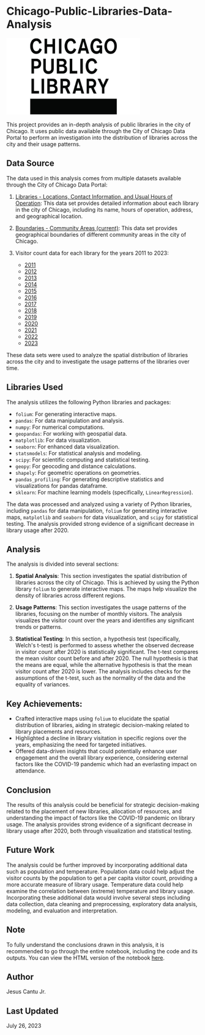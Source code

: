 # Chicago-Public-Libraries-Data-Analysis
<img src="CPL-Logo.jpg" alt="CPL Logo" width="350" height="200">

This project provides an in-depth analysis of public libraries in the city of Chicago. It uses public data available through the City of Chicago Data Portal to perform an investigation into the distribution of libraries across the city and their usage patterns.

## Data Source
The data used in this analysis comes from multiple datasets available through the City of Chicago Data Portal:

1. [Libraries - Locations, Contact Information, and Usual Hours of Operation](https://data.cityofchicago.org/Education/Libraries-Locations-Contact-Information-and-Usual-/x8fc-8rcq): This data set provides detailed information about each library in the city of Chicago, including its name, hours of operation, address, and geographical location.

2. [Boundaries - Community Areas (current)](https://data.cityofchicago.org/Facilities-Geographic-Boundaries/Boundaries-Community-Areas-current-/cauq-8yn6): This data set provides geographical boundaries of different community areas in the city of Chicago.

3. Visitor count data for each library for the years 2011 to 2023:
    - [2011](https://data.cityofchicago.org/Education/Libraries-2011-Visitors-by-Location/xxwy-zyzu)
    - [2012](https://data.cityofchicago.org/Education/Libraries-2012-Visitors-by-Location/zh3n-jtnt)
    - [2013](https://data.cityofchicago.org/Education/Libraries-2013-Visitors-by-Location/x74m-smqb)
    - [2014](https://data.cityofchicago.org/Education/Libraries-2014-Visitors-by-Location/si8n-dg3u)
    - [2015](https://data.cityofchicago.org/dataset/Libraries-2015-Visitors-by-Location/7imc-umy4)
    - [2016](https://data.cityofchicago.org/dataset/Libraries-2016-Visitors-by-Location/cpc6-pxmp)
    - [2017](https://data.cityofchicago.org/dataset/Libraries-2017-Visitors-by-Location/bk6j-nu5x)
    - [2018](https://data.cityofchicago.org/dataset/Libraries-2018-Visitors-by-Location/i7zz-iiza)
    - [2019](https://data.cityofchicago.org/dataset/Libraries-2019-Visitors-by-Location/sw6v-npyj)
    - [2020](https://data.cityofchicago.org/Education/Libraries-2020-Visitors-by-Location/pb9h-bnh4)
    - [2021](https://data.cityofchicago.org/Education/Libraries-2021-Visitors-by-Location/8i46-4b7w)
    - [2022](https://data.cityofchicago.org/Education/Libraries-2022-Visitors-by-Location/ykhx-yxn9)
    - [2023](https://data.cityofchicago.org/Education/Libraries-2023-Visitors-by-Location/74j2-zzz4)

These data sets were used to analyze the spatial distribution of libraries across the city and to investigate the usage patterns of the libraries over time.

## Libraries Used
The analysis utilizes the following Python libraries and packages:

- `folium`: For generating interactive maps.
- `pandas`: For data manipulation and analysis.
- `numpy`: For numerical computations.
- `geopandas`: For working with geospatial data.
- `matplotlib`: For data visualization.
- `seaborn`: For enhanced data visualization.
- `statsmodels`: For statistical analysis and modeling.
- `scipy`: For scientific computing and statistical testing.
- `geopy`: For geocoding and distance calculations.
- `shapely`: For geometric operations on geometries.
- `pandas_profiling`: For generating descriptive statistics and visualizations for pandas dataframe.
- `sklearn`: For machine learning models (specifically, `LinearRegression`).

The data was processed and analyzed using a variety of Python libraries, including `pandas` for data manipulation, `folium` for generating interactive maps, `matplotlib` and `seaborn` for data visualization, and `scipy` for statistical testing. The analysis provided strong evidence of a significant decrease in library usage after 2020.

## Analysis
The analysis is divided into several sections:

1. **Spatial Analysis**: This section investigates the spatial distribution of libraries across the city of Chicago. This is achieved by using the Python library `folium` to generate interactive maps. The maps help visualize the density of libraries across different regions.

2. **Usage Patterns**: This section investigates the usage patterns of the libraries, focusing on the number of monthly visitors. The analysis visualizes the visitor count over the years and identifies any significant trends or patterns.

3. **Statistical Testing**: In this section, a hypothesis test (specifically, Welch's t-test) is performed to assess whether the observed decrease in visitor count after 2020 is statistically significant. The t-test compares the mean visitor count before and after 2020. The null hypothesis is that the means are equal, while the alternative hypothesis is that the mean visitor count after 2020 is lower. The analysis includes checks for the assumptions of the t-test, such as the normality of the data and the equality of variances.

## Key Achievements:
- Crafted interactive maps using `folium` to elucidate the spatial distribution of libraries, aiding in strategic decision-making related to library placements and resources.
- Highlighted a decline in library visitation in specific regions over the years, emphasizing the need for targeted initiatives.
- Offered data-driven insights that could potentially enhance user engagement and the overall library experience, considering external factors like the COVID-19 pandemic which had an everlasting impact on attendance.

## Conclusion
The results of this analysis could be beneficial for strategic decision-making related to the placement of new libraries, allocation of resources, and understanding the impact of factors like the COVID-19 pandemic on library usage. The analysis provides strong evidence of a significant decrease in library usage after 2020, both through visualization and statistical testing.

## Future Work
The analysis could be further improved by incorporating additional data such as population and temperature. Population data could help adjust the visitor counts by the population to get a per capita visitor count, providing a more accurate measure of library usage. Temperature data could help examine the correlation between (extreme) temperature and library usage. Incorporating these additional data would involve several steps including data collection, data cleaning and preprocessing, exploratory data analysis, modeling, and evaluation and interpretation.

## Note
To fully understand the conclusions drawn in this analysis, it is recommended to go through the entire notebook, including the code and its outputs. You can view the HTML version of the notebook [here](https://rawcdn.githack.com/JESUSC1/Chicago-Public-Libraries-Data-Analysis/1df9b97597c4fbed337e4935efc9fd1ea821440a/CPL-Data-Analysis.html). 

## Author
Jesus Cantu Jr. 

## Last Updated
July 26, 2023


